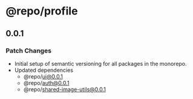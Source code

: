 # @repo/profile

## 0.0.1

### Patch Changes

- Initial setup of semantic versioning for all packages in the monorepo.
- Updated dependencies
  - @repo/ui@0.0.1
  - @repo/auth@0.0.1
  - @repo/shared-image-utils@0.0.1
